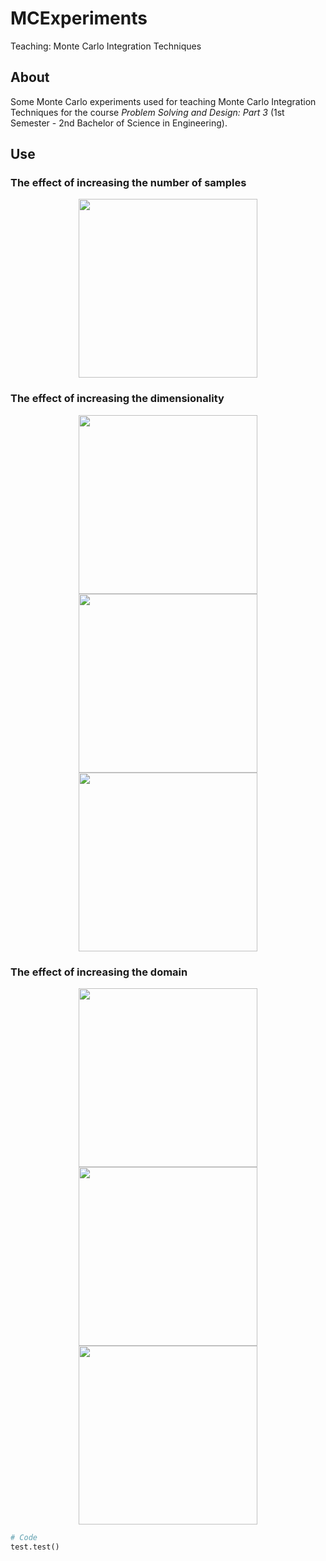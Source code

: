 # MCExperiments

Teaching: Monte Carlo Integration Techniques

## About
Some Monte Carlo experiments used for teaching Monte Carlo Integration Techniques for the course *Problem Solving and Design: Part 3* (1st Semester - 2nd Bachelor of Science in Engineering).

## Use

### The effect of increasing the number of samples
<p align="center"><img src="https://github.com/matt77hias/MCExperiments/blob/master/res/RMSE_f_n3.png" width="286"></p>

### The effect of increasing the dimensionality
<p align="center"><img src="https://github.com/matt77hias/MCExperiments/blob/master/res/RMSE_f_n2.png" width="286"><img src="https://github.com/matt77hias/MCExperiments/blob/master/res/RMSE_f_n3.png" width="286"><img src="https://github.com/matt77hias/MCExperiments/blob/master/res/RMSE_f_n10.png" width="286"></p>

### The effect of increasing the domain
<p align="center"><img src="https://github.com/matt77hias/MCExperiments/blob/master/res/RMSE_f_n3.png" width="286"><img src="https://github.com/matt77hias/MCExperiments/blob/master/res/RMSE_f_w4.png" width="286"><img src="https://github.com/matt77hias/MCExperiments/blob/master/res/RMSE_f_w8.png" width="286"></p>

```python
# Code
test.test()
```
